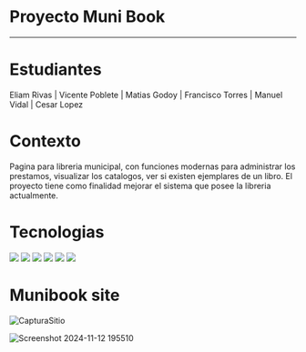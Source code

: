 

# Proyecto Muni Book
-----
# Estudiantes
Eliam Rivas | Vicente Poblete | Matias Godoy |  Francisco Torres | Manuel Vidal | Cesar Lopez 

# Contexto
Pagina para libreria municipal, con funciones modernas para administrar los prestamos, visualizar los catalogos, ver si existen ejemplares de un libro.
El proyecto tiene como finalidad mejorar el sistema que posee la libreria actualmente.

# Tecnologias 
<img src="https://img.shields.io/badge/HTML5-E34F26?style=for-the-badge&logo=html5&logoColor=white" /> <img src="https://img.shields.io/badge/Bootstrap-563D7C?style=for-the-badge&logo=bootstrap&logoColor=white" /> <img src="https://img.shields.io/badge/MongoDB-4EA94B?style=for-the-badge&logo=mongodb&logoColor=white" /> <img src="https://img.shields.io/badge/Apollo%20GraphQL-311C87?&style=for-the-badge&logo=Apollo%20GraphQL&logoColor=white" /> <img src="https://img.shields.io/badge/jQuery-0769AD?style=for-the-badge&logo=jquery&logoColor=white" /> <img src="https://img.shields.io/badge/GraphQl-E10098?style=for-the-badge&logo=graphql&logoColor=white" />


# Munibook site
![CapturaSitio](https://github.com/user-attachments/assets/6945d102-15ff-4747-8b4c-51a71690afda)


![Screenshot 2024-11-12 195510](https://github.com/user-attachments/assets/62f0febe-62cf-4917-abe9-23bb6bb4dcd7)
